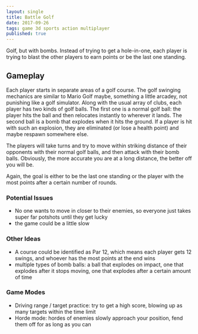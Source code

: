 ```yaml
---
layout: single
title: Battle Golf
date: 2017-09-26
tags: game 3d sports action multiplayer
published: true
---
```

Golf, but with bombs. Instead of trying to get a hole-in-one, each player is trying to blast the other players to earn points or be the last one standing.

## Gameplay
Each player starts in separate areas of a golf course. The golf swinging mechanics are similar to Mario Golf maybe, something a little arcadey, not punishing like a golf simulator. Along with the usual array of clubs, each player has two kinds of golf balls. The first one is a normal golf ball: the player hits the ball and then relocates instantly to wherever it lands. The second ball is a bomb that explodes when it hits the ground. If a player is hit with such an explosion, they are eliminated (or lose a health point) and maybe respawn somewhere else.

The players will take turns and try to move within striking distance of their opponents with their normal golf balls, and then attack with their bomb balls. Obviously, the more accurate you are at a long distance, the better off you will be.

Again, the goal is either to be the last one standing or the player with the most points after a certain number of rounds.

### Potential Issues
- No one wants to move in closer to their enemies, so everyone just takes super far potshots until they get lucky
- the game could be a little slow

### Other Ideas
- A course could be identified as Par 12, which means each player gets 12 swings, and whoever has the most points at the end wins
- multiple types of bomb balls: a ball that explodes on impact, one that explodes after it stops moving, one that explodes after a certain amount of time

### Game Modes
- Driving range / target practice: try to get a high score, blowing up as many targets within the time limit
- Horde mode: hordes of enemies slowly approach your position, fend them off for as long as you can
